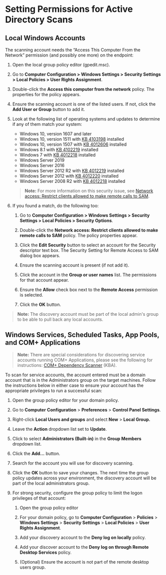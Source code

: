 # Setting Permissions for Active Directory Scans

## Local Windows Accounts

The scanning account needs the “Access This Computer From the Network” permission (and possibly one more) on the endpoint:

1. Open the local group policy editor (gpedit.msc).

1. Go to **Computer Configuration \> Windows Settings \> Security Settings \> Local Policies \> User Rights Assignment**.

1. Double-click the **Access this computer from the network** policy. The properties for the policy appears.

1. Ensure the scanning account is one of the listed users. If not, click the **Add User or Group** button to add it.

1. Look at the following list of operating systems and updates to determine if any of them match your system:

   - Windows 10, version 1607 and later
   - Windows 10, version 1511 with [KB 4103198](https://support.microsoft.com/en-us/topic/march-14-2017-kb4013198-os-build-10586-839-b30e879e-52b2-7746-f690-719984e1b9f4) installed
   - Windows 10, version 1507 with [KB 4012606](https://support.microsoft.com/en-us/help/4012606/windows-10-update-kb4012606) installed
   - Windows 8.1 with [KB 4102219](https://support.microsoft.com/en-us/help/4012219/march-2017-preview-of-monthly-quality-rollup-for-windows-8-1-and-windo) installed
   - Windows 7 with [KB 4012218](https://support.microsoft.com/en-us/help/4012218/march-2017-preview-of-monthly-quality-rollup-for-windows-7-sp1-and-win) installed
   - Windows Server 2019
   - Windows Server 2016
   - Windows Server 2012 R2 with [KB 4012219](https://support.microsoft.com/en-us/help/4012219/march-2017-preview-of-monthly-quality-rollup-for-windows-8-1-and-windo) installed
   - Windows Server 2012 with [KB 4012220](https://support.microsoft.com/en-us/help/4012220/march-2017-preview-of-monthly-quality-rollup-for-windows-server-2012) installed
   - Windows Server 2008 R2 with [KB 4012218](https://support.microsoft.com/en-us/help/4012218/march-2017-preview-of-monthly-quality-rollup-for-windows-7-sp1-and-win) installed

   > **Note:** For more information on this security issue, see [Network access: Restrict clients allowed to make remote calls to SAM](https://docs.microsoft.com/en-us/windows/security/threat-protection/security-policy-settings/network-access-restrict-clients-allowed-to-make-remote-sam-calls).

1. If you found a match, do the following too:

   1. Go to **Computer Configuration \> Windows Settings \> Security Settings \> Local Policies \> Security Options**.

   1. Double-click the **Network access: Restrict clients allowed to make remote calls to SAM** policy. The policy properties appear.

   1. Click the **Edit Security** button to select an account for the Security descriptor text box. The Security Setting for Remote Access to SAM dialog box appears.

   1. Ensure the scanning account is present (if not add it).

   1. Click the account in the **Group or user names** list. The permissions for that account appear.

   1. Ensure the **Allow** check box next to the **Remote Access** permission is selected.

   1. Click the **OK** button.

> **Note:** The discovery account must be part of the local admin's group to be able to pull back any local accounts.

## Windows Services, Scheduled Tasks, App Pools, and COM+ Applications

> **Note:** There are special considerations for discovering service accounts running COM+ Applications, please see the following for instructions: [COM+ Dependency Scanner](https://thycotic.force.com/support/s/article/ka037000000HtkmAAC/COMPlus-Depenency-Scanner) (KBA).

To scan for service accounts, the account entered must be a domain account that is in the Administrators group on the target machines. Follow the instructions below in either case to ensure your account has the appropriate privileges to run a successful scan:

1. Open the group policy editor for your domain policy.

1. Go to **Computer** **Configuration** \> **Preferences** \> **Control Panel Settings**.

1. Right-click **Local Users and groups** and select **New** > **Local Group.**

1. Leave the **Action** dropdown list set to **Update**.

1. Click to select **Administrators (Built-in)** in the **Group Members** dropdown list.

1. Click the **Add…** button.

1. Search for the account you will use for discovery scanning.

1. Click the **OK** button to save your changes. The next time the group policy updates across your environment, the discovery account will be part of the local administrators group.

1. For strong security, configure the group policy to limit the logon privileges of that account:

   1. Open the group policy editor

   1. For your domain policy, go to **Computer Configuration** \> **Policies** \> **Windows Settings** \> **Security Settings** \> **Local Policies** \> **User Rights Assignment**.

   1. Add your discovery account to the **Deny log on locally** policy.

   1. Add your discover account to the **Deny log on through Remote Desktop Services** policy.

   1. (Optional) Ensure the account is not part of the remote desktop users group.